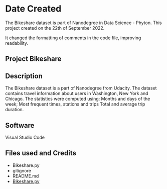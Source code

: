 # Date Created

The Bikeshare dataset is part of Nanodegree in Data Science - Phyton. This project created on the 22th of September 2022.

It changed the formatting of comments in the code file, improving readability.

## Project Bikeshare

## Description

The Bikeshare dataset is a part of Nanodegree from Udacity. The dataset contains travel information about users in Washington, New York and Chicago. The statistics were computed using: Months and days of the week; Most frequent times, stations and trips Total and average trip duration.

## Software

Visual Studio Code

## Files used and Credits

- Bikeshare.py
- gitignore
- README.md
- [Bikeshare.py](Bikeshare.py)
